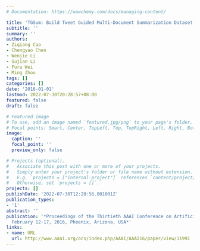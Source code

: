 ```yaml
---
# Documentation: https://wowchemy.com/docs/managing-content/

title: 'TGSum: Build Tweet Guided Multi-Document Summarization Dataset'
subtitle: ''
summary: ''
authors:
- Ziqiang Cao
- Chengyao Chen
- Wenjie Li
- Sujian Li
- Furu Wei
- Ming Zhou
tags: []
categories: []
date: '2016-01-01'
lastmod: 2022-07-30T20:28:57+08:00
featured: false
draft: false

# Featured image
# To use, add an image named `featured.jpg/png` to your page's folder.
# Focal points: Smart, Center, TopLeft, Top, TopRight, Left, Right, BottomLeft, Bottom, BottomRight.
image:
  caption: ''
  focal_point: ''
  preview_only: false

# Projects (optional).
#   Associate this post with one or more of your projects.
#   Simply enter your project's folder or file name without extension.
#   E.g. `projects = ["internal-project"]` references `content/project/deep-learning/index.md`.
#   Otherwise, set `projects = []`.
projects: []
publishDate: '2022-07-30T12:28:56.801001Z'
publication_types:
- '1'
abstract: ''
publication: '*Proceedings of the Thirtieth AAAI Conference on Artificial Intelligence,
  February 12-17, 2016, Phoenix, Arizona, USA*'
links:
- name: URL
  url: http://www.aaai.org/ocs/index.php/AAAI/AAAI16/paper/view/11991
---
```

